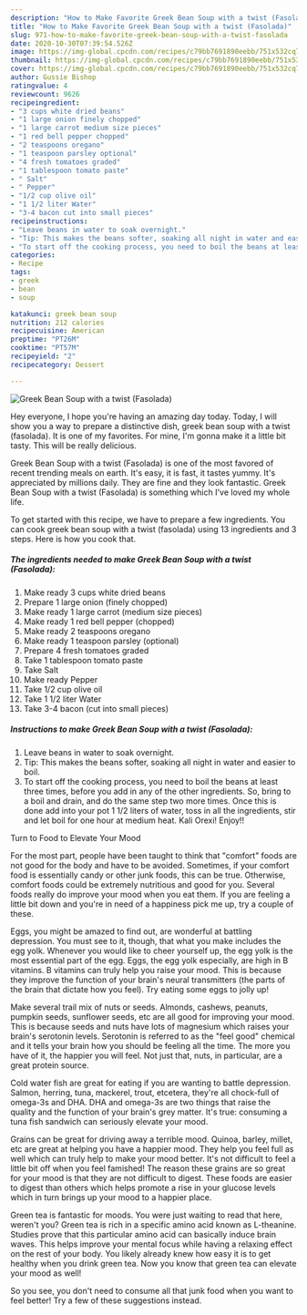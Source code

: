 ```yaml
---
description: "How to Make Favorite Greek Bean Soup with a twist (Fasolada)"
title: "How to Make Favorite Greek Bean Soup with a twist (Fasolada)"
slug: 971-how-to-make-favorite-greek-bean-soup-with-a-twist-fasolada
date: 2020-10-30T07:39:54.526Z
image: https://img-global.cpcdn.com/recipes/c79bb7691890eebb/751x532cq70/greek-bean-soup-with-a-twist-fasolada-recipe-main-photo.jpg
thumbnail: https://img-global.cpcdn.com/recipes/c79bb7691890eebb/751x532cq70/greek-bean-soup-with-a-twist-fasolada-recipe-main-photo.jpg
cover: https://img-global.cpcdn.com/recipes/c79bb7691890eebb/751x532cq70/greek-bean-soup-with-a-twist-fasolada-recipe-main-photo.jpg
author: Gussie Bishop
ratingvalue: 4
reviewcount: 9626
recipeingredient:
- "3 cups white dried beans"
- "1 large onion finely chopped"
- "1 large carrot medium size pieces"
- "1 red bell pepper chopped"
- "2 teaspoons oregano"
- "1 teaspoon parsley optional"
- "4 fresh tomatoes graded"
- "1 tablespoon tomato paste"
- " Salt"
- " Pepper"
- "1/2 cup olive oil"
- "1 1/2 liter Water"
- "3-4 bacon cut into small pieces"
recipeinstructions:
- "Leave beans in water to soak overnight."
- "Tip: This makes the beans softer, soaking all night in water and easier to boil."
- "To start off the cooking process, you need to boil the beans at least three times, before you add in any of the other ingredients. So, bring to a boil and drain, and do the same step two more times. Once this is done add into your pot 1 1/2 liters of water, toss in all the ingredients, stir and let boil for one hour at medium heat. Kali Orexi! Enjoy!!"
categories:
- Recipe
tags:
- greek
- bean
- soup

katakunci: greek bean soup 
nutrition: 212 calories
recipecuisine: American
preptime: "PT26M"
cooktime: "PT57M"
recipeyield: "2"
recipecategory: Dessert

---
```



![Greek Bean Soup with a twist (Fasolada)](https://img-global.cpcdn.com/recipes/c79bb7691890eebb/751x532cq70/greek-bean-soup-with-a-twist-fasolada-recipe-main-photo.jpg)

Hey everyone, I hope you're having an amazing day today. Today, I will show you a way to prepare a distinctive dish, greek bean soup with a twist (fasolada). It is one of my favorites. For mine, I'm gonna make it a little bit tasty. This will be really delicious.

Greek Bean Soup with a twist (Fasolada) is one of the most favored of recent trending meals on earth. It's easy, it is fast, it tastes yummy. It's appreciated by millions daily. They are fine and they look fantastic. Greek Bean Soup with a twist (Fasolada) is something which I've loved my whole life.




To get started with this recipe, we have to prepare a few ingredients. You can cook greek bean soup with a twist (fasolada) using 13 ingredients and 3 steps. Here is how you cook that.

<!--inarticleads1-->

##### The ingredients needed to make Greek Bean Soup with a twist (Fasolada):

1. Make ready 3 cups white dried beans
1. Prepare 1 large onion (finely chopped)
1. Make ready 1 large carrot (medium size pieces)
1. Make ready 1 red bell pepper (chopped)
1. Make ready 2 teaspoons oregano
1. Make ready 1 teaspoon parsley (optional)
1. Prepare 4 fresh tomatoes graded
1. Take 1 tablespoon tomato paste
1. Take  Salt
1. Make ready  Pepper
1. Take 1/2 cup olive oil
1. Take 1 1/2 liter Water
1. Take 3-4 bacon (cut into small pieces)




<!--inarticleads2-->

##### Instructions to make Greek Bean Soup with a twist (Fasolada):

1. Leave beans in water to soak overnight.
1. Tip: This makes the beans softer, soaking all night in water and easier to boil.
1. To start off the cooking process, you need to boil the beans at least three times, before you add in any of the other ingredients. So, bring to a boil and drain, and do the same step two more times. Once this is done add into your pot 1 1/2 liters of water, toss in all the ingredients, stir and let boil for one hour at medium heat. Kali Orexi! Enjoy!!




Turn to Food to Elevate Your Mood


For the most part, people have been taught to think that "comfort" foods are not good for the body and have to be avoided. Sometimes, if your comfort food is essentially candy or other junk foods, this can be true. Otherwise, comfort foods could be extremely nutritious and good for you. Several foods really do improve your mood when you eat them. If you are feeling a little bit down and you're in need of a happiness pick me up, try a couple of these.

Eggs, you might be amazed to find out, are wonderful at battling depression. You must see to it, though, that what you make includes the egg yolk. Whenever you would like to cheer yourself up, the egg yolk is the most essential part of the egg. Eggs, the egg yolk especially, are high in B vitamins. B vitamins can truly help you raise your mood. This is because they improve the function of your brain's neural transmitters (the parts of the brain that dictate how you feel). Try eating some eggs to jolly up!

Make several trail mix of nuts or seeds. Almonds, cashews, peanuts, pumpkin seeds, sunflower seeds, etc are all good for improving your mood. This is because seeds and nuts have lots of magnesium which raises your brain's serotonin levels. Serotonin is referred to as the "feel good" chemical and it tells your brain how you should be feeling all the time. The more you have of it, the happier you will feel. Not just that, nuts, in particular, are a great protein source.

Cold water fish are great for eating if you are wanting to battle depression. Salmon, herring, tuna, mackerel, trout, etcetera, they're all chock-full of omega-3s and DHA. DHA and omega-3s are two things that raise the quality and the function of your brain's grey matter. It's true: consuming a tuna fish sandwich can seriously elevate your mood. 

Grains can be great for driving away a terrible mood. Quinoa, barley, millet, etc are great at helping you have a happier mood. They help you feel full as well which can truly help to make your mood better. It's not difficult to feel a little bit off when you feel famished! The reason these grains are so great for your mood is that they are not difficult to digest. These foods are easier to digest than others which helps promote a rise in your glucose levels which in turn brings up your mood to a happier place.

Green tea is fantastic for moods. You were just waiting to read that here, weren't you? Green tea is rich in a specific amino acid known as L-theanine. Studies prove that this particular amino acid can basically induce brain waves. This helps improve your mental focus while having a relaxing effect on the rest of your body. You likely already knew how easy it is to get healthy when you drink green tea. Now you know that green tea can elevate your mood as well!

So you see, you don't need to consume all that junk food when you want to feel better! Try  a few  of  these  suggestions  instead.

